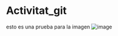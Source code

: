 # Activitat_git

esto es una prueba para la imagen 
![image](https://github.com/user-attachments/assets/4f2e5f06-f7cf-4574-8454-4f355de4f99b)
